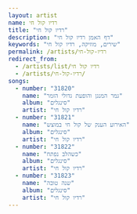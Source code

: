 ```yaml
---
layout: artist
name: רדיו קול חי
title: "רדיו קול חי"
description: "דף האמן רדיו קול חי"
keywords: "שירים, מוזיקה, רדיו קול חי"
permalink: /artists/רדיו-קול-חי
redirect_from:
  - /artists/list/רדיו קול חי
  - /artists/רדיו-קול-חי/
songs:
  - number: "31820"
    name: "גמר המנגן והופעת גדולי הזמר"
    album: "סינגלים"
    artist: "רדיו קול חי"
  - number: "31821"
    name: "האירוע הענק של קול חי במוצש"
    album: "סינגלים"
    artist: "רדיו קול חי"
  - number: "31822"
    name: "כשהלב נפתח"
    album: "סינגלים"
    artist: "רדיו קול חי"
  - number: "31823"
    name: "שנה טובה"
    album: "סינגלים"
    artist: "רדיו קול חי"
---
```

